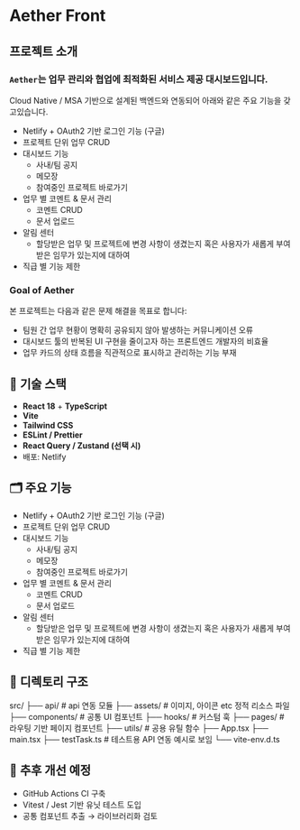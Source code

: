 # Aether Front

## 프로젝트 소개

### `Aether`는 업무 관리와 협업에 최적화된 서비스 제공 대시보드입니다. 
Cloud Native / MSA 기반으로 설계된 백엔드와 연동되어 아래와 같은 주요 기능을 갖고있습니다.
- Netlify + OAuth2 기반 로그인 기능 (구글)
- 프로젝트 단위 업무 CRUD
- 대시보드 기능
    - 사내/팀 공지
    - 메모장
    - 참여중인 프로젝트 바로가기
- 업무 별 코멘트 & 문서 관리
    - 코멘트 CRUD
    - 문서 업로드 
- 알림 센터
    - 할당받은 업무 및 프로젝트에 변경 사항이 생겼는지 혹은 사용자가 새롭게 부여받은 임무가 있는지에 대하여
- 직급 별 기능 제한

### Goal of Aether
본 프로젝트는 다음과 같은 문제 해결을 목표로 합니다:
- 팀원 간 업무 현황이 명확히 공유되지 않아 발생하는 커뮤니케이션 오류
- 대시보드 툴의 반복된 UI 구현을 줄이고자 하는 프론트엔드 개발자의 비효율
- 업무 카드의 상태 흐름을 직관적으로 표시하고 관리하는 기능 부재

## 🔧 기술 스택
- **React 18** + **TypeScript**
- **Vite**
- **Tailwind CSS**
- **ESLint / Prettier**
- **React Query / Zustand (선택 시)**
- 배포: Netlify

## 🗂️ 주요 기능
- Netlify + OAuth2 기반 로그인 기능 (구글)
- 프로젝트 단위 업무 CRUD
- 대시보드 기능
    - 사내/팀 공지
    - 메모장
    - 참여중인 프로젝트 바로가기
- 업무 별 코멘트 & 문서 관리
    - 코멘트 CRUD
    - 문서 업로드 
- 알림 센터
    - 할당받은 업무 및 프로젝트에 변경 사항이 생겼는지 혹은 사용자가 새롭게 부여받은 임무가 있는지에 대하여
- 직급 별 기능 제한

## 📁 디렉토리 구조
src/
├── api/           # api 연동 모듈
├── assets/        # 이미지, 아이콘 etc 정적 리소스 파일
├── components/    # 공통 UI 컴포넌트
├── hooks/         # 커스텀 훅
├── pages/         # 라우팅 기반 페이지 컴포넌트
├── utils/         # 공용 유틸 함수
├── App.tsx
├── main.tsx
├── testTask.ts    # 테스트용 API 연동 예시로 보임
└── vite-env.d.ts


## 🧪 추후 개선 예정
- GitHub Actions CI 구축
- Vitest / Jest 기반 유닛 테스트 도입
- 공통 컴포넌트 추출 → 라이브러리화 검토